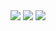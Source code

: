 

<img src="https://github.com/user-attachments/assets/46f64d0d-65d9-4e69-86aa-66554de95872">
<img src="https://github.com/user-attachments/assets/cdee8a40-9a8c-4aba-a287-a315164fdf85">
<img src="https://github.com/user-attachments/assets/ed94083b-c274-46c1-9ed1-2b5c8edd02ba">
